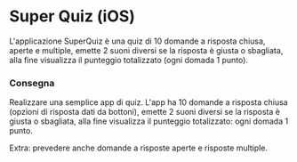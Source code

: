 # Super Quiz (iOS)
L'applicazione SuperQuiz è una quiz di 10 domande a risposta chiusa, aperte e multiple, emette 2 suoni diversi se la risposta è giusta o sbagliata, alla fine visualizza il punteggio totalizzato (ogni domada 1 punto).


### Consegna

Realizzare una semplice app di quiz. L'app ha 10 domande a risposta chiusa (opzioni di risposta dati da bottoni), emette 2 suoni diversi se la risposta è giusta o sbagliata, alla fine visualizza il punteggio totalizzato: ogni domada 1 punto.

Extra: prevedere anche domande a risposte aperte e risposte multiple.

